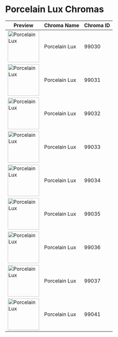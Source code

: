 # Porcelain Lux Chromas

| Preview | Chroma Name | Chroma ID |
|---|---|---|
| <img src='https://raw.communitydragon.org/latest/plugins/rcp-be-lol-game-data/global/default/v1/champion-chroma-images/99/99030.png' alt='Porcelain Lux' width='100'> | Porcelain Lux | 99030 |
| <img src='https://raw.communitydragon.org/latest/plugins/rcp-be-lol-game-data/global/default/v1/champion-chroma-images/99/99031.png' alt='Porcelain Lux' width='100'> | Porcelain Lux | 99031 |
| <img src='https://raw.communitydragon.org/latest/plugins/rcp-be-lol-game-data/global/default/v1/champion-chroma-images/99/99032.png' alt='Porcelain Lux' width='100'> | Porcelain Lux | 99032 |
| <img src='https://raw.communitydragon.org/latest/plugins/rcp-be-lol-game-data/global/default/v1/champion-chroma-images/99/99033.png' alt='Porcelain Lux' width='100'> | Porcelain Lux | 99033 |
| <img src='https://raw.communitydragon.org/latest/plugins/rcp-be-lol-game-data/global/default/v1/champion-chroma-images/99/99034.png' alt='Porcelain Lux' width='100'> | Porcelain Lux | 99034 |
| <img src='https://raw.communitydragon.org/latest/plugins/rcp-be-lol-game-data/global/default/v1/champion-chroma-images/99/99035.png' alt='Porcelain Lux' width='100'> | Porcelain Lux | 99035 |
| <img src='https://raw.communitydragon.org/latest/plugins/rcp-be-lol-game-data/global/default/v1/champion-chroma-images/99/99036.png' alt='Porcelain Lux' width='100'> | Porcelain Lux | 99036 |
| <img src='https://raw.communitydragon.org/latest/plugins/rcp-be-lol-game-data/global/default/v1/champion-chroma-images/99/99037.png' alt='Porcelain Lux' width='100'> | Porcelain Lux | 99037 |
| <img src='https://raw.communitydragon.org/latest/plugins/rcp-be-lol-game-data/global/default/v1/champion-chroma-images/99/99041.png' alt='Porcelain Lux' width='100'> | Porcelain Lux | 99041 |
